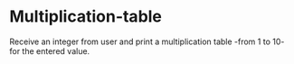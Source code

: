 # Multiplication-table
Receive an integer from user and print a multiplication table -from 1 to 10- for the entered value.
